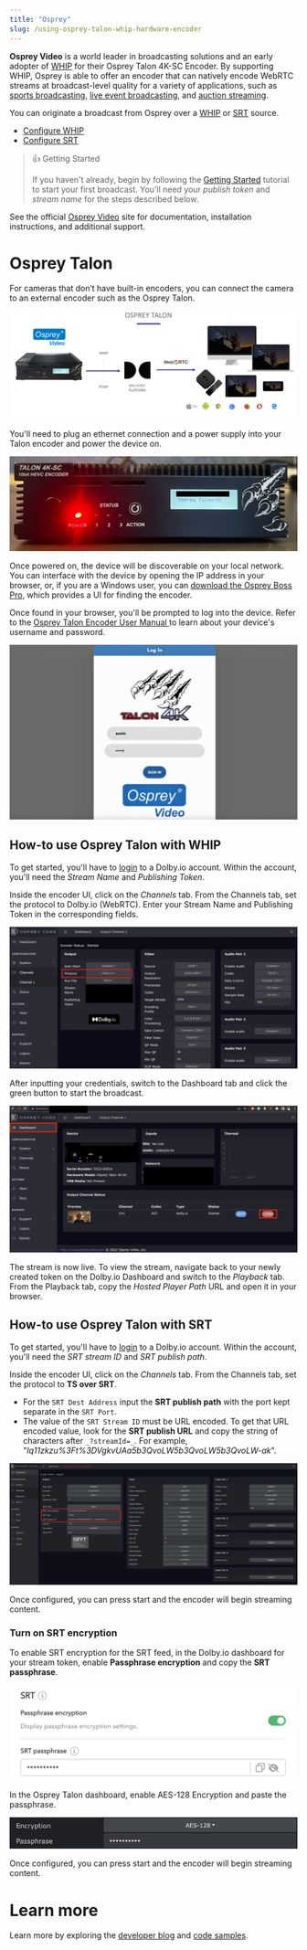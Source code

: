 ```yaml
---
title: "Osprey"
slug: /using-osprey-talon-whip-hardware-encoder
---
```

**Osprey Video** is a world leader in broadcasting solutions and an early adopter of [WHIP](/millicast/broadcast/webrtc-whip.md) for their Osprey Talon 4K-SC Encoder. By supporting WHIP, Osprey is able to offer an encoder that can natively encode WebRTC streams at broadcast-level quality for a variety of applications, such as [sports broadcasting](https://dolby.io/solutions/sports-betting/), [live event broadcasting](https://dolby.io/solutions/live-events/), and [auction streaming](https://dolby.io/solutions/auctions/).

You can originate a broadcast from Osprey over a [WHIP](/millicast/broadcast/webrtc-whip.md) or [SRT](/millicast/broadcast/using-srt.md) source.

- [Configure WHIP](/millicast/using-osprey-talon-whip-hardware-encoder#how-to-use-osprey-talon-with-whip)
- [Configure SRT](/millicast/using-osprey-talon-whip-hardware-encoder#how-to-use-osprey-talon-with-srt)

> 👍 Getting Started
> 
> If you haven't already, begin by following the [Getting Started](/millicast/getting-started.mdx) tutorial to start your first broadcast. You'll need your _publish token_ and _stream name_ for the steps described below.

See the official [Osprey Video](https://www.ospreyvideo.com/) site for documentation, installation instructions, and additional support.

# Osprey Talon

For cameras that don’t have built-in encoders, you can connect the camera to an external encoder such as the Osprey Talon.


![](../assets/img/b12e768-Osprey_Talon.png)



You'll need to plug an ethernet connection and a power supply into your Talon encoder and power the device on. 


![](../assets/img/Image-6-2.jpg)



Once powered on, the device will be discoverable on your local network. You can interface with the device by opening the IP address in your browser, or, if you are a Windows user, you can [download the Osprey Boss Pro](https://www.ospreyvideo.com/talon-software-and-firmware), which provides a UI for finding the encoder.

Once found in your browser, you'll be prompted to log into the device. Refer to the [Osprey Talon Encoder User Manual ](https://www.ospreyvideo.com/manuals)to learn about your device's username and password.


![](../assets/img/2B9A2FCC-5901-4390-A7A2-4682899CBD78_1_201_a.jpeg)



## How-to use Osprey Talon with WHIP

To get started, you'll have to [login](https://dashboard.dolby.io/signup) to a Dolby.io account. Within the account, you'll need the _Stream Name_ and _Publishing Token_.

Inside the encoder UI, click on the _Channels_ tab. From the Channels tab, set the protocol to Dolby.io (WebRTC). Enter your Stream Name and Publishing Token in the corresponding fields.


![](../assets/img/whip-osprey-talon.png)



After inputting your credentials, switch to the Dashboard tab and click the green button to start the broadcast.


![](../assets/img/aa7dff6-osprey-broadcast.png)



The stream is now live. To view the stream, navigate back to your newly created token on the Dolby.io Dashboard and switch to the _Playback_ tab. From the Playback tab, copy the _Hosted Player Path_ URL and open it in your browser.

## How-to use Osprey Talon with SRT

To get started, you'll have to [login](https://dashboard.dolby.io/signup) to a Dolby.io account. Within the account, you'll need the _SRT stream ID_ and _SRT publish path_.

Inside the encoder UI, click on the _Channels_ tab. From the Channels tab, set the protocol to **TS over SRT**. 

- For the `SRT Dest Address` input the **SRT publish path** with the port kept separate in the `SRT Port`.
- The value of the `SRT Stream ID` must be URL encoded. To get that URL encoded value, look for the **SRT publish URL** and copy the string of characters after `_?streamId=_`. For example,  "_lq11zkzu%3Ft%3DVgkvUAa5b3QvoLW5b3QvoLW5b3QvoLW-ak_".


![](../assets/img/osprey-srt.png)



Once configured, you can press start and the encoder will begin streaming content.

### Turn on SRT encryption

To enable SRT encryption for the SRT feed, in the Dolby.io dashboard for your stream token, enable **Passphrase encryption** and copy the **SRT passphrase**.


![](../assets/img/srt-passphrase.png)



In the Osprey Talon dashboard, enable AES-128 Encryption and paste the passphrase.


![](../assets/img/osprey-srt-encryption.png)



Once configured, you can press start and the encoder will begin streaming content.

# Learn more

Learn more by exploring the [developer blog](https://dolby.io/blog/tag/broadcast/) and [code samples](https://github.com/orgs/dolbyio-samples/repositories?q=broadcast).





